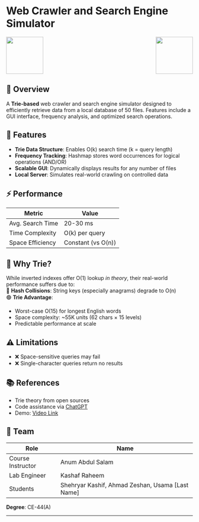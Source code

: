 # Web Crawler and Search Engine Simulator  

<img src="media/image1.png" width="100" height="100" align="left">
<img src="media/image2.png" width="100" height="100" align="right">

<br clear="both">

## 📌 Overview  
A **Trie-based** web crawler and search engine simulator designed to efficiently retrieve data from a local database of 50 files. Features include a GUI interface, frequency analysis, and optimized search operations.

## 🚀 Features  
- **Trie Data Structure**: Enables O(k) search time (k = query length)  
- **Frequency Tracking**: Hashmap stores word occurrences for logical operations (AND/OR)  
- **Scalable GUI**: Dynamically displays results for any number of files  
- **Local Server**: Simulates real-world crawling on controlled data  

## ⚡ Performance  
| Metric          | Value               |
|-----------------|---------------------|
| Avg. Search Time | 20-30 ms           |
| Time Complexity | O(k) per query     |
| Space Efficiency| Constant (vs O(n)) |

## 🤔 Why Trie?  
While inverted indexes offer O(1) lookup *in theory*, their real-world performance suffers due to:  
🔴 **Hash Collisions**: String keys (especially anagrams) degrade to O(n)  
🟢 **Trie Advantage**:  
- Worst-case O(15) for longest English words  
- Space complexity: ~55K units (62 chars × 15 levels)  
- Predictable performance at scale  

## ⚠️ Limitations  
- ❌ Space-sensitive queries may fail  
- ❌ Single-character queries return no results  

## 📚 References  
- Trie theory from open sources  
- Code assistance via [ChatGPT](http://www.chat.openai.com)  
- Demo: [Video Link](https://drive.google.com/file/d/1m6o9M8psB91zPvFR-daR4sMZEHacrGtv/view)  

## 👥 Team  
| Role              | Name             |
|-------------------|------------------|
| Course Instructor | Anum Abdul Salam |
| Lab Engineer      | Kashaf Raheem    |
| Students          | Shehryar Kashif, Ahmad Zeshan, Usama [Last Name] |

**Degree**: CE-44(A)  

---
